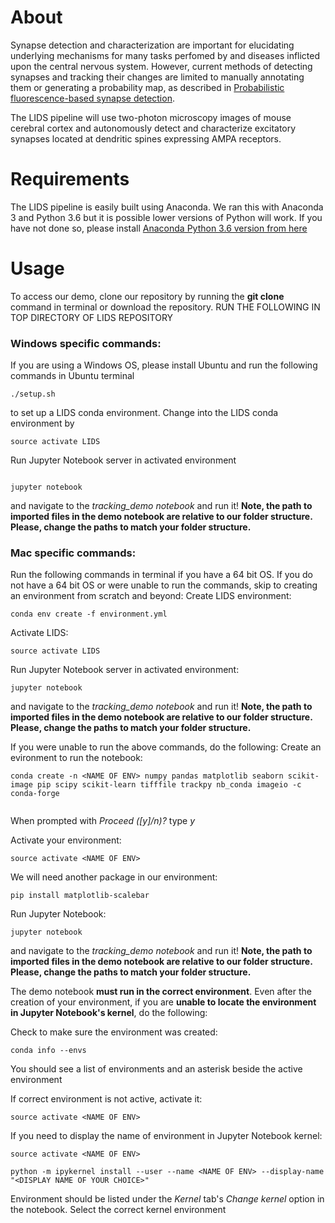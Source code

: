 # About  

Synapse detection and characterization are important for elucidating underlying mechanisms for many tasks perfomed by and diseases inflicted upon the central nervous system. However, current methods of detecting synapses and tracking their changes are limited to manually annotating them or generating a probability map, as described in [Probabilistic fluorescence-based synapse detection](http://journals.plos.org/ploscompbiol/article?id=10.1371/journal.pcbi.1005493). 

The LIDS pipeline will use two-photon microscopy images of mouse cerebral cortex and autonomously detect and characterize excitatory synapses located at dendritic spines expressing AMPA receptors. 


# Requirements

The LIDS pipeline is easily built using Anaconda. We ran this with Anaconda 3 and Python 3.6 but it is possible lower versions of Python will work. If you have not done so, please install [Anaconda Python 3.6 version from here](https://www.anaconda.com/what-is-anaconda/)

# Usage

To access our demo, clone our repository by running the **git clone <link to repo>** command in terminal or download the repository. 
RUN THE FOLLOWING IN TOP DIRECTORY OF LIDS REPOSITORY

### Windows specific commands:
If you are using a Windows OS, please install Ubuntu and run the following commands in Ubuntu terminal 
```
./setup.sh
```

to set up a LIDS conda environment. Change into the LIDS conda environment by 

```
source activate LIDS
```

Run Jupyter Notebook server in activated environment

```

jupyter notebook
```

and navigate to the *tracking_demo notebook* and run it! **Note, the path to imported files in the demo notebook are relative to our folder structure. Please, change the paths to match your folder structure.** 

### Mac specific commands:
Run the following commands in terminal if you have a 64 bit OS. If you do not have a 64 bit OS or were unable to run the commands, skip to creating an environment from scratch and beyond:
Create LIDS environment:
```
conda env create -f environment.yml
```
Activate LIDS:
```
source activate LIDS
```
Run Jupyter Notebook server in activated environment:
```
jupyter notebook
```
and navigate to the *tracking_demo notebook* and run it! **Note, the path to imported files in the demo notebook are relative to our folder structure. Please, change the paths to match your folder structure.** 



If you were unable to run the above commands, do the following:
Create an evironment to run the notebook:
```
conda create -n <NAME OF ENV> numpy pandas matplotlib seaborn scikit-image pip scipy scikit-learn tifffile trackpy nb_conda imageio -c conda-forge


```
When prompted with *Proceed ([y]/n)?* type *y*


Activate your environment:

```
source activate <NAME OF ENV>

```
We will need another package in our environment:

```
pip install matplotlib-scalebar

```
Run Jupyter Notebook:

```
jupyter notebook

```
and navigate to the *tracking_demo notebook* and run it! **Note, the path to imported files in the demo notebook are relative to our folder structure. Please, change the paths to match your folder structure.** 

The demo notebook **must run in the correct environment**. Even after the creation of your environment, if you are **unable to locate the environment in Jupyter Notebook's kernel**, do the following:

Check to make sure the environment was created:

```
conda info --envs
```
You should see a list of environments and an asterisk beside the active environment

If correct environment is not active, activate it:
```
source activate <NAME OF ENV>
```
If you need to display the name of environment in Jupyter Notebook kernel:

```
source activate <NAME OF ENV>

python -m ipykernel install --user --name <NAME OF ENV> --display-name "<DISPLAY NAME OF YOUR CHOICE>"
```
Environment should be listed under the *Kernel* tab's *Change kernel* option in the notebook. Select the correct kernel environment 




